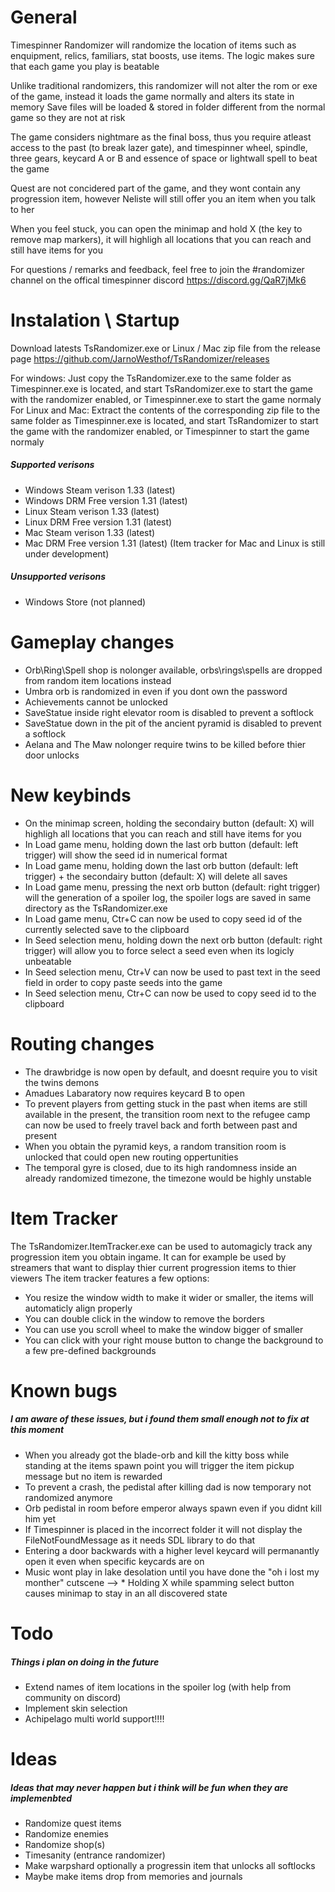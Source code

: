 # General
Timespinner Randomizer will randomize the location of items such as enquipment, relics, familiars, stat boosts, use items. The logic makes sure that each game you play is beatable

Unlike traditional randomizers, this randomizer will not alter the rom or exe of the game, instead it loads the game normally and alters its state in memory
Save files will be loaded & stored in folder different from the normal game so they are not at risk

The game considers nightmare as the final boss,	thus you require atleast access to the past (to break lazer gate), and timespinner wheel, spindle, three gears, keycard A or B and essence of space or lightwall spell to beat the game

Quest are not concidered part of the game, and they wont contain any progression item, however Neliste will still offer you an item when you talk to her

When you feel stuck, you can open the minimap and hold X (the key to remove map markers), it will highligh all locations that you can reach and still have items for you

For questions / remarks and feedback, feel free to join the #randomizer channel on the offical timespinner discord https://discord.gg/QaR7jMk6

# Instalation \ Startup
Download latests TsRandomizer.exe or Linux / Mac zip file from the release page https://github.com/JarnoWesthof/TsRandomizer/releases

For windows:
Just copy the TsRandomizer.exe to the same folder as Timespinner.exe is located, and start TsRandomizer.exe to start the game with the randomizer enabled, or Timespinner.exe to start the game normaly
For Linux and Mac:
Extract the contents of the corresponding zip file to the same folder as Timespinner.exe is located, and start TsRandomizer to start the game with the randomizer enabled, or Timespinner to start the game normaly
 
##### Supported verisons
* Windows Steam verison 1.33 (latest)
* Windows DRM Free version 1.31 (latest)
* Linux Steam verison 1.33 (latest)
* Linux DRM Free version 1.31 (latest)
* Mac Steam verison 1.33 (latest)
* Mac DRM Free version 1.31 (latest)
(Item tracker for Mac and Linux is still under development)

##### Unsupported verisons
* Windows Store (not planned)

# Gameplay changes
* Orb\Ring\Spell shop is nolonger available, orbs\rings\spells are dropped from random item locations instead
* Umbra orb is randomized in even if you dont own the password
* Achievements cannot be unlocked
* SaveStatue inside right elevator room is disabled to prevent a softlock
* SaveStatue down in the pit of the ancient pyramid is disabled to prevent a softlock
* Aelana and The Maw nolonger require twins to be killed before thier door unlocks

# New keybinds
* On the minimap screen, holding the secondairy button (default: X) will highligh all locations that you can reach and still have items for you
* In Load game menu, holding down the last orb button (default: left trigger) will show the seed id in numerical format
* In Load game menu, holding down the last orb button (default: left trigger) +  the secondairy button (default: X) will delete all saves
* In Load game menu, pressing the next orb button (default: right trigger) will the generation of a spoiler log, the spoiler logs are saved in same directory as the TsRandomizer.exe
* In Load game menu, Ctr+C can now be used to copy seed id of the currently selected save to the clipboard
* In Seed selection menu, holding down the next orb button (default: right trigger) will allow you to force select a seed even when its logicly unbeatable
* In Seed selection menu, Ctr+V can now be used to past text in the seed field in order to copy paste seeds into the game
* In Seed selection menu, Ctr+C can now be used to copy seed id to the clipboard

# Routing changes
* The drawbridge is now open by default, and doesnt require you to visit the twins demons
* Amadues Labaratory now requires keycard B to open
* To prevent players from getting stuck in the past when items are still available in the present, the transition room next to the refugee camp can now be used to freely travel back and forth between past and present
* When you obtain the pyramid keys, a random transition room is unlocked that could open new routing oppertunities
* The temporal gyre is closed, due to its high randomness inside an already randomized timezone, the timezone would be highly unstable

# Item Tracker
The TsRandomizer.ItemTracker.exe can be used to automagicly track any progression item you obtain ingame. It can for example be used by streamers that want to display thier current progression items to thier viewers
The item tracker features a few options:
* You resize the window width to make it wider or smaller, the items will automaticly align properly
* You can double click in the window to remove the borders
* You can use you scroll wheel to make the window bigger of smaller
* You can click with your right mouse button to change the background to a few pre-defined backgrounds

# Known bugs
##### I am aware of these issues, but i found them small enough not to fix at this moment
* When you already got the blade-orb and kill the kitty boss while standing at the items spawn point you will trigger the item pickup message but no item is rewarded
* To prevent a crash, the pedistal after killing dad is now temporary not randomized anymore
* Orb pedistal in room before emperor always spawn even if you didnt kill him yet
* If Timespinner is placed in the incorrect folder it will not display the FileNotFoundMessage as it needs SDL library to do that
* Entering a door backwards with a higher level keycard will permanantly open it even when specific keycards are on
* Music wont play in lake desolation until you have done the "oh i lost my monther" cutscene
--> * Holding X while spamming select button causes minimap to stay in an all discovered state

# Todo
##### Things i plan on doing in the future
* Extend names of item locations in the spoiler log (with help from community on discord)
* Implement skin selection
* Achipelago multi world support!!!!

# Ideas
##### Ideas that may never happen but i think will be fun when they are implemenbted
* Randomize quest items
* Randomize enemies
* Randomize shop(s)
* Timesanity (entrance randomizer)
* Make warpshard optionally a progressin item that unlocks all softlocks
* Maybe make items drop from memories and journals
